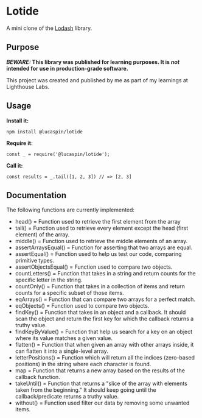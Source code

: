# Lotide

A mini clone of the [Lodash](https://lodash.com) library.

## Purpose

**_BEWARE:_ This library was published for learning purposes. It is _not_ intended for use in production-grade software.**

This project was created and published by me as part of my learnings at Lighthouse Labs. 

## Usage

**Install it:**

`npm install @lucaspin/lotide`

**Require it:**

`const _ = require('@lucaspin/lotide');`

**Call it:**

`const results = _.tail([1, 2, 3]) // => [2, 3]`

## Documentation

The following functions are currently implemented:

* head() = Function used to retrieve the first element from the array
* tail() = Function used to retrieve every element except the head (first element) of the array.
* middle() = Function used to retrieve the middle elements of an array.
* assertArraysEqual() = Function for asserting that two arrays are equal.
* assertEqual() = Function used to help us test our code, comparing primitive types.
* assertObjectsEqual() = Function used to compare two objects.
* countLetters() = Function that takes in a string and return counts for the specific letter in the string.
* countOnly() = Function that takes in a collection of items and return counts for a specific subset of those items.
* eqArrays() = Function that can compare two arrays for a perfect match.
* eqObjects() = Function used to compare two objects.
* findKey() = Function that takes in an object and a callback. It should scan the object and return the first key for which the callback returns a truthy value.
* findKeyByValue() = Function that help us search for a key on an object where its value matches a given value.
* flatten() = Function that when given an array with other arrays inside, it can flatten it into a single-level array.
* letterPositions() = Function which will return all the indices (zero-based positions) in the string where each character is found.
* map = Function that returns a new array based on the results of the callback function.
* takeUntil() = Function that returns a "slice of the array with elements taken from the beginning." It should keep going until the callback/predicate returns a truthy value.
* without() = Function used filter our data by removing some unwanted items.